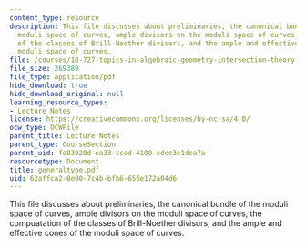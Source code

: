 ```yaml
---
content_type: resource
description: This file discusses about preliminaries, the canonical bundle of the
  moduli space of curves, ample divisors on the moduli space of curves, the compuatation
  of the classes of Brill-Noether divisors, and the ample and effective cones of the
  moduli space of curves.
file: /courses/18-727-topics-in-algebraic-geometry-intersection-theory-on-moduli-spaces-spring-2006/62affca28e907c4bbfb6655e172a04d6_generaltype.pdf
file_size: 269389
file_type: application/pdf
hide_download: true
hide_download_original: null
learning_resource_types:
- Lecture Notes
license: https://creativecommons.org/licenses/by-nc-sa/4.0/
ocw_type: OCWFile
parent_title: Lecture Notes
parent_type: CourseSection
parent_uid: fa83920d-ea33-ccad-4108-edce3e1dea7a
resourcetype: Document
title: generaltype.pdf
uid: 62affca2-8e90-7c4b-bfb6-655e172a04d6
---
```

This file discusses about preliminaries, the canonical bundle of the moduli space of curves, ample divisors on the moduli space of curves, the compuatation of the classes of Brill-Noether divisors, and the ample and effective cones of the moduli space of curves.